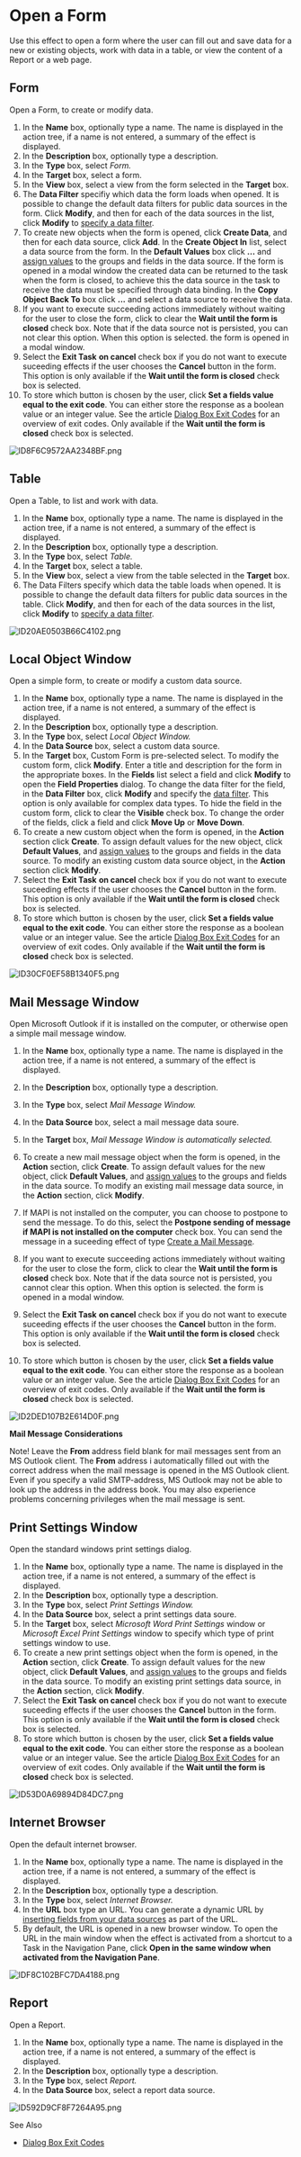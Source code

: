 # Open a Form

Use this effect to open a form where the user can fill out and save data for a new or existing objects, work with data in a table, or view the content of a Report or a web page.


## Form

Open a Form, to create or modify data.

1.  In the **Name** box, optionally type a name. The name is displayed in the action tree, if a name is not entered, a summary of the effect is displayed.
2.  In the **Description** box, optionally type a description.
3.  In the **Type** box, select *Form.*
4.  In the **Target** box, select a form.
5.  In the **View** box, select a view from the form selected in the **Target** box.
6.  The **Data Filter** specifiy which data the form loads when opened. It is possible to change the default data filters for public data sources in the form. Click **Modify**, and then for each of the data sources in the list, click **Modify** to [specify a data filter](../../data-sources/specifying-a-data-filter-for-a-data-source.md).
7.  To create new objects when the form is opened, click **Create Data**, and then for each data source, click **Add**. In the **Create Object In** list, select a data source from the form. In the **Default Values** box click **...** and [assign values](create-objects-and-modify-objects.md) to the groups and fields in the data source. If the form is opened in a modal window the created data can be returned to the task when the form is closed, to achieve this the data source in the task to receive the data must be specified through data binding. In the **Copy Object Back To** box click **...** and select a data source to receive the data.
8.  If you want to execute succeeding actions immediately without waiting for the user to close the form, click to clear the **Wait until the form is closed** check box. Note that if the data source not is persisted, you can not clear this option. When this option is selected. the form is opened in a modal window.
9.  Select the **Exit Task** **on cancel** check box if you do not want to execute suceeding effects if the user chooses the **Cancel** button in the form. This option is only available if the **Wait until the form is closed** check box is selected.
10.  To store which button is chosen by the user, click **Set a fields value equal to the exit code**. You can either store the response as a boolean value or an integer value. See the article [Dialog Box Exit Codes](../../../../../dialog-box-exit-codes.md "Dialog Box Exit Codes") for an overview of exit codes. Only available if the **Wait until the form is closed** check box is selected.

![ID8F6C9572AA2348BF.png](media/ID8F6C9572AA2348BF.png)



## Table

Open a Table, to list and work with data.

1.  In the **Name** box, optionally type a name. The name is displayed in the action tree, if a name is not entered, a summary of the effect is displayed.
2.  In the **Description** box, optionally type a description.
3.  In the **Type** box, select *Table.*
4.  In the **Target** box, select a table.
5.  In the **View** box, select a view from the table selected in the **Target** box.
6.  The Data Filters specify which data the table loads when opened. It is possible to change the default data filters for public data sources in the table. Click **Modify**, and then for each of the data sources in the list, click **Modify** to [specify a data filter](../../data-sources/specifying-a-data-filter-for-a-data-source.md "Specifying a Data Filter for a Data Source").

![ID20AE0503B66C4102.png](media/ID20AE0503B66C4102.png)



## Local Object Window

Open a simple form, to create or modify a custom data source.

1.  In the **Name** box, optionally type a name. The name is displayed in the action tree, if a name is not entered, a summary of the effect is displayed.
2.  In the **Description** box, optionally type a description.
3.  In the **Type** box, select *Local Object Window.*
4.  In the **Data Source** box, select a custom data source.
5.  In the **Target** box, Custom Form is pre-selected select. To modify the custom form, click **Modify**. Enter a title and description for the form in the appropriate boxes. In the **Fields** list select a field and click **Modify** to open the **Field Properties** dialog. To change the data filter for the field, in the **Data Filter** box, click **Modify** and specify the [data filter](../../../../../../users/analyze-report-and-discover/report/data-filters.md). This option is only available for complex data types. To hide the field in the custom form, click to clear the **Visible** check box. To change the order of the fields, click a field and click **Move Up** or **Move Down**.
6.  To create a new custom object when the form is opened, in the **Action** section click **Create**. To assign default values for the new object, click **Default Values**, and [assign values](create-objects-and-modify-objects.md) to the groups and fields in the data source. To modify an existing custom data source object, in the **Action** section click **Modify**.
7.  Select the **Exit Task** **on cancel** check box if you do not want to execute suceeding effects if the user chooses the **Cancel** button in the form. This option is only available if the **Wait until the form is closed** check box is selected.
8.  To store which button is chosen by the user, click **Set a fields value equal to the exit code**. You can either store the response as a boolean value or an integer value. See the article [Dialog Box Exit Codes](../../../../../dialog-box-exit-codes.md "Dialog Box Exit Codes") for an overview of exit codes. Only available if the **Wait until the form is closed** check box is selected.

![ID30CF0EF58B1340F5.png](media/ID30CF0EF58B1340F5.png)



## Mail Message Window

Open Microsoft Outlook if it is installed on the computer, or otherwise open a simple mail message window.

1.  In the **Name** box, optionally type a name. The name is displayed in the action tree, if a name is not entered, a summary of the effect is displayed.
2.  In the **Description** box, optionally type a description.
3.  In the **Type** box, select *Mail Message Window.*
4.  In the **Data Source** box, select a mail message data soure.
5.  In the **Target** box, *Mail Message Window is automatically selected.*
6.  To create a new mail message object when the form is opened, in the **Action** section, click **Create**. To assign default values for the new object, click **Default Values**, and [assign values](create-objects-and-modify-objects.md "Create Objects and Modify Objects") to the groups and fields in the data source. To modify an existing mail message data source, in the **Action** section, click **Modify**.
7.  If MAPI is not installed on the computer, you can choose to postpone to send the message. To do this, select the **Postpone sending of message if MAPI is not installed on the computer** check box. You can send the message in a suceeding effect of type [Create a Mail Message](create-a-mail-message.md "Create a Mail Message").

8.  If you want to execute succeeding actions immediately without waiting for the user to close the form, click to clear the **Wait until the form is closed** check box. Note that if the data source not is persisted, you cannot clear this option. When this option is selected. the form is opened in a modal window.
9.  Select the **Exit Task** **on cancel** check box if you do not want to execute suceeding effects if the user chooses the **Cancel** button in the form. This option is only available if the **Wait until the form is closed** check box is selected.
10.  To store which button is chosen by the user, click **Set a fields value equal to the exit code**. You can either store the response as a boolean value or an integer value. See the article [Dialog Box Exit Codes](../../../../../dialog-box-exit-codes.md "Dialog Box Exit Codes") for an overview of exit codes. Only available if the **Wait until the form is closed** check box is selected.

![ID2DED107B2E614D0F.png](media/ID2DED107B2E614D0F.png)

 **Mail Message Considerations**

Note! Leave the **From** address field blank for mail messages sent from an MS Outlook client. The **From** address i automatically filled out with the correct address when the mail message is opened in the MS Outlook client. Even if you specify a valid SMTP-address, MS Outlook may not be able to look up the address in the address book. You may also experience problems concerning privileges when the mail message is sent. 



## Print Settings Window

Open the standard windows print settings dialog.

1.  In the **Name** box, optionally type a name. The name is displayed in the action tree, if a name is not entered, a summary of the effect is displayed.
2.  In the **Description** box, optionally type a description.
3.  In the **Type** box, select *Print Settings Window.*
4.  In the **Data Source** box, select a print settings data soure.
5.  In the **Target** box, select *Microsoft Word Print Settings* window or *Microsoft Excel Print Settings* window to specify which type of print settings window to use.
6.  To create a new print settings object when the form is opened, in the **Action** section, click **Create**. To assign default values for the new object, click **Default Values**, and [assign values](create-objects-and-modify-objects.md "Create Objects and Modify Objects") to the groups and fields in the data source. To modify an existing print settings data source, in the **Action** section, click **Modify**.
7.  Select the **Exit Task** **on cancel** check box if you do not want to execute suceeding effects if the user chooses the **Cancel** button in the form. This option is only available if the **Wait until the form is closed** check box is selected.
8.  To store which button is chosen by the user, click **Set a fields value equal to the exit code**. You can either store the response as a boolean value or an integer value. See the article [Dialog Box Exit Codes](../../../../../dialog-box-exit-codes.md "Dialog Box Exit Codes") for an overview of exit codes. Only available if the **Wait until the form is closed** check box is selected.

![ID53D0A69894D84DC7.png](media/ID53D0A69894D84DC7.png)



## Internet Browser

Open the default internet browser.

1.  In the **Name** box, optionally type a name. The name is displayed in the action tree, if a name is not entered, a summary of the effect is displayed.
2.  In the **Description** box, optionally type a description.
3.  In the **Type** box, select *Internet Browser.*
4.  In the **URL** box type an URL. You can generate a dynamic URL by [inserting fields from your data sources](../generate-dynamic-values-for-text-fields.md "Generate Dynamic Values for Text Fields") as part of the URL.
5.  By default, the URL is opened in a new browser window. To open the URL in the main window when the effect is activated from a shortcut to a Task in the Navigation Pane, click **Open in the same window when activated from the Navigation Pane**.

![IDF8C102BFC7DA4188.png](media/IDF8C102BFC7DA4188.png)



## Report

Open a Report.

1.  In the **Name** box, optionally type a name. The name is displayed in the action tree, if a name is not entered, a summary of the effect is displayed.
2.  In the **Description** box, optionally type a description.
3.  In the **Type** box, select *Report.*
4.  In the **Data Source** box, select a report data source.

![ID592D9CF8F7264A95.png](media/ID592D9CF8F7264A95.png)



See Also

*   [Dialog Box Exit Codes](../../../../../dialog-box-exit-codes.md)